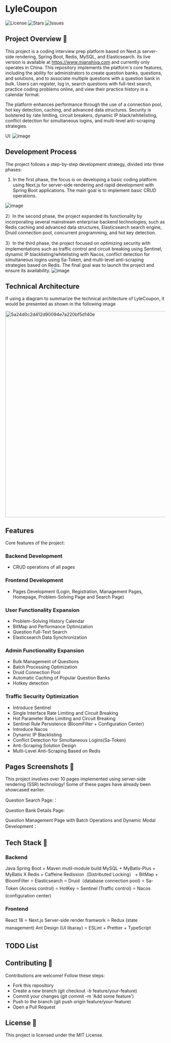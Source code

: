 # LyleCoupon

![License](https://img.shields.io/github/license/Lyle-Lyle/lettytechprep)
![Stars](https://img.shields.io/github/stars/Lyle-Lyle/lettytechprep)
![Issues](https://img.shields.io/github/issues/Lyle-Lyle/lettytechprep)


## Project Overview 📖
This project is a coding interview prep platform based on Next.js server-side rendering, Spring Boot, Redis, MySQL, and Elasticsearch. Its live version is available at https://www.mianshiya.com and currently only operates in China. This repository implements the platform's core features, including the ability for administrators to create question banks, questions, and solutions, and to associate multiple questions with a question bank in bulk. Users can register, log in, search questions with full-text search, practice coding problems online, and view their practice history in a calendar format.

The platform enhances performance through the use of a connection pool, hot key detection, caching, and advanced data structures. Security is bolstered by rate limiting, circuit breakers, dynamic IP black/whitelisting, conflict detection for simultaneous logins, and multi-level anti-scraping strategies.


UI:
![image](https://github.com/user-attachments/assets/fbf1c8cd-868c-4cb9-a79b-4f6dce533cdf)



## Development Process
The project follows a step-by-step development strategy, divided into three phases:

1) In the first phase, the focus is on developing a basic coding platform using Next.js for server-side rendering and rapid development with Spring Boot applications. The main goal is to implement basic CRUD operations.

![image](https://github.com/user-attachments/assets/049d6150-19b6-4c85-b86b-751d0af07029)

2）In the second phase, the project expanded its functionality by incorporating several mainstream enterprise backend technologies, such as Redis caching and advanced data structures, Elasticsearch search engine, Druid connection pool, concurrent programming, and hot key detection.

3）In the third phase, the project focused on optimizing security with implementations such as traffic control and circuit breaking using Sentinel, dynamic IP blacklisting/whitelisting with Nacos, conflict detection for simultaneous logins using Sa-Token, and multi-level anti-scraping strategies based on Redis. The final goal was to launch the project and ensure its availability.
![image](https://github.com/user-attachments/assets/dd4328bf-1595-4c8a-8341-34fb7adf969d)





## Technical Architecture

If using a diagram to summarize the technical architecture of LyleCoupon, it would be presented as shown in the following image

<img width="648" alt="5a24d0c2d412d90094e7a220bf5d140e" src="https://github.com/user-attachments/assets/598c8303-ca35-4bc8-b439-8666c25447c2">





## Features

Core features of the project:

### Backend Development
- CRUD operations of all pages


### Frontend Development
- Pages Development (Login, Registration, Management Pages, Homepage, Problem-Solving Page and Search Page)


### User Functionality Expansion
- Problem-Solving History Calendar
- BitMap and Performance Optimization
- Question Full-Text Search
- Elasticsearch Data Synchronization

### Admin Functionality Expansion
- Bulk Management of Questions
- Batch Processing Optimization
- Druid Connection Pool
- Automatic Caching of Popular Question Banks
- Hotkey detection


### Traffic Security Optimization
- Introduce Sentinel
- Single Interface Rate Limiting and Circuit Breaking
- Hot Parameter Rate Limiting and Circuit Breaking
- Sentinel Rule Persistence (BloomFilter + Configuration Center)
- Introduce Nacos
- Dynamic IP Blacklisting
- Conflict Detection for Simultaneous Logins(Sa-Token)
- Anti-Scraping Solution Design
- Multi-Level Anti-Scraping Based on Redis






## Pages Screenshots 📸
This project involves over 10 pages implemented using server-side rendering (SSR) technology! Some of these pages have already been showcased earlier.

Question Search Page:：

Question Bank Details Page:

Question Management Page with Batch Operations and Dynamic Modal Development：



## Tech Stack 🚀

### Backend
Java Spring Boot  + Maven mutil-module build
MySQL + MyBatis-Plus + MyBatis X
Redis + Caffeine
Redission（Distributed Locking） + BitMap + BloomFilter
⭐️ Elasticsearch 
⭐️ Druid（database connection pool)
⭐️ Sa-Token (Access control)
⭐️ HotKey 
⭐️ Sentinel (Traffic control)
⭐️ Nacos (configuration center)

### Frontend
React 18 
⭐️ Next.js Server-side render framwork
⭐️ Redux (state management)
Ant Design (UI libaray)
⭐️ ESLint + Prettier + TypeScript



## TODO List




## Contributing 🤝
Contributions are welcome! Follow these steps:

- Fork this repository
- Create a new branch (git checkout -b feature/your-feature)
- Commit your changes (git commit -m 'Add some feature')
- Push to the branch (git push origin feature/your-feature)
- Open a Pull Request



## License 📄
This project is licensed under the MIT License.






